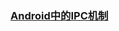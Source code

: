 ### [Android中的IPC机制](https://github.com/lvpeng1229/LearningNotes/blob/master/Android/Android%E4%B8%AD%E7%9A%84IPC%E6%9C%BA%E5%88%B6.md)